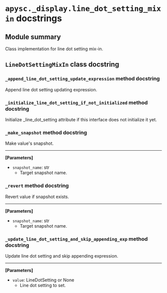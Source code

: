 # `apysc._display.line_dot_setting_mixin` docstrings

## Module summary

Class implementation for line dot setting mix-in.

## `LineDotSettingMixIn` class docstring

### `_append_line_dot_setting_update_expression` method docstring

Append line dot setting updating expression.

### `_initialize_line_dot_setting_if_not_initialized` method docstring

Initialize _line_dot_setting attribute if this interface does not initialize it yet.

### `_make_snapshot` method docstring

Make value's snapshot.<hr>

**[Parameters]**

- `snapshot_name`: str
  - Target snapshot name.

### `_revert` method docstring

Revert value if snapshot exists.<hr>

**[Parameters]**

- `snapshot_name`: str
  - Target snapshot name.

### `_update_line_dot_setting_and_skip_appending_exp` method docstring

Update line dot setting and skip appending expression.<hr>

**[Parameters]**

- `value`: LineDotSetting or None
  - Line dot setting to set.